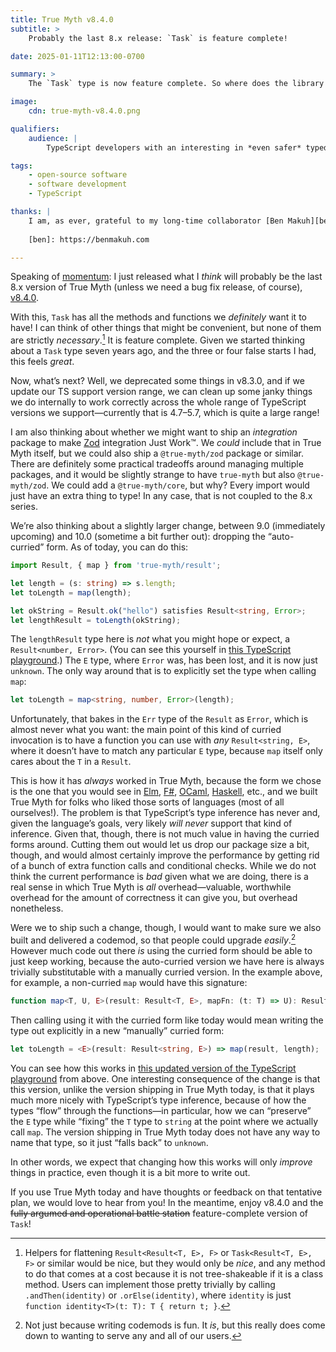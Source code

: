 ```yaml
---
title: True Myth v8.4.0
subtitle: >
    Probably the last 8.x release: `Task` is feature complete!

date: 2025-01-11T12:13:00-0700

summary: >
    The `Task` type is now feature complete. So where does the library go from here?

image:
    cdn: true-myth-v8.4.0.png

qualifiers:
    audience: |
        TypeScript developers with an interesting in *even safer* typed programming with a functional flair. Assumes a fair bit of types knowledge in the latter half.

tags:
    - open-source software
    - software development
    - TypeScript

thanks: |
    I am, as ever, grateful to my long-time collaborator [Ben Makuh][ben] for code reviews, discussions, and design input on this library.
    
    [ben]: https://benmakuh.com

---
```


Speaking of [momentum][momentum]: I just released what I *think* will probably be the last 8.x version of True Myth (unless we need a bug fix release, of course), [v8.4.0][8.4.0]. 

[momentum]: https://v5.chriskrycho.com/notes/momentum/
[8.4.0]: https://github.com/true-myth/true-myth/releases/tag/v8.4.0

With this, `Task` has all the methods and functions we *definitely* want it to have! I can think of other things that might be convenient, but none of them are strictly *necessary*.[^flatten] It is feature complete. Given we started thinking about a `Task` type seven years ago, and the three or four false starts I had, this feels *great*.

Now, what’s next? Well, we deprecated some things in v8.3.0, and if we update our TS support version range, we can clean up some janky things we do internally to work correctly across the whole range of TypeScript versions we support—currently that is 4.7–5.7, which is quite a large range!

I am also thinking about whether we might want to ship an *integration* package to make [Zod][zod] integration Just Work™. We *could* include that in True Myth itself, but we could also ship a `@true-myth/zod` package or similar. There are definitely some practical tradeoffs around managing multiple packages, and it would be slightly strange to have `true-myth` but also `@true-myth/zod`. We could add a `@true-myth/core`, but why? Every import would just have an extra thing to type! In any case, that is not coupled to the 8.x series.

[zod]: https://zod.dev

We’re also thinking about a slightly larger change, between 9.0 (immediately upcoming) and 10.0 (sometime a bit further out): dropping the “auto-curried” form. As of today, you can do this:

```ts
import Result, { map } from 'true-myth/result';

let length = (s: string) => s.length;
let toLength = map(length);

let okString = Result.ok("hello") satisfies Result<string, Error>;
let lengthResult = toLength(okString);
```

The `lengthResult` type here is *not* what you might hope or expect, a `Result<number, Error>`. (You can see this yourself in [this TypeScript playground][p1].) The `E` type, where `Error` was, has been lost, and it is now just `unknown`. The only way around that is to explicitly set the type when calling `map`:

[p1]: https://www.typescriptlang.org/play/?moduleResolution=99&target=10&jsx=0&module=199#code/JYWwDg9gTgLgBAJQKYGcCuAbGAaOBvOEAQzDgF84AzKCEOAchijSQFoQBPGACwHopUmGPQDcAKDEYk8KQDsA5jzgBeOAAoUALjgomwBQEoVAPh0A6OYu7ip8GBAAySBUtXEwayzwPjJ0uBAA1gDKegoqiIJYZkFqAETcSBgYEHFGKEQwwCiUwKiR6FgAPLpQ+vK4AKJQNFDGNv5e3MiF8Kr2Ti7cakGhZYbivLxwcAB6APxiQA

```ts
let toLength = map<string, number, Error>(length);
```

Unfortunately, that bakes in the `Err` type of the `Result` as `Error`, which is almost never what you want: the main point of this kind of curried invocation is to have a function you can use with *any* `Result<string, E>`, where it doesn’t have to match any particular `E` type, because `map` itself only cares about the `T` in a `Result`.

This is how it has *always* worked in True Myth, because the form we chose is the one that you would see in [Elm][e], [F#][fs], [OCaml][o], [Haskell][h], etc., and we built True Myth for folks who liked those sorts of languages (most of all ourselves!). The problem is that TypeScript’s type inference has never and, given the language’s goals, very likely *will never* support that kind of inference. Given that, though, there is not much value in having the curried forms around. Cutting them out would let us drop our package size a bit, though, and would almost certainly improve the performance by getting rid of a bunch of extra function calls and conditional checks. While we do not think the current performance is *bad* given what we are doing, there is a real sense in which True Myth is *all* overhead—valuable, worthwhile overhead for the amount of correctness it can give you, but overhead nonetheless.

[e]: https://elm-lang.org
[fs]: https://fsharp.org
[o]: https://ocaml.org
[h]: https://www.haskell.org

Were we to ship such a change, though, I would want to make sure we also built and delivered a codemod, so that people could upgrade *easily*.[^codemod] However much code out there *is* using the curried form should be able to just keep working, because the auto-curried version we have here is always trivially substitutable with a manually curried version. In the example above, for example, a non-curried `map` would have this signature:

```ts
function map<T, U, E>(result: Result<T, E>, mapFn: (t: T) => U): Result<U, E>;
```

Then calling using it with the curried form like today would mean writing the type out explicitly in a new “manually” curried form:

```ts
let toLength = <E>(result: Result<string, E>) => map(result, length);
```

You can see how this works in [this updated version of the TypeScript playground][p2] from above. One interesting consequence of the change is that this version, unlike the version shipping in True Myth today, is that it plays much more nicely with TypeScript’s type inference, because of how the types “flow” through the functions—in particular, how we can “preserve” the `E` type while “fixing” the `T` type to `string` at the point where we actually call `map`. The version shipping in True Myth today does not have any way to name that type, so it just “falls back” to `unknown`.

In other words, we expect that changing how this works will only *improve* things in practice, even though it is a bit more to write out.

[p2]: https://www.typescriptlang.org/play/?moduleResolution=99&target=10&jsx=0&module=199#code/JYWwDg9gTgLgBAJQKYGcCuAbeAzKERwDkMUaSAtCAJ4wAWA9FKpjIQNwBQH2aAdgMYxgEXnBABDMAB4AKgBo4AVQUBRAHwAKJuiwAuRMyyzVahRLAAxXvo0x9MgJRwAvGqUP9yHTCnK46uABvDjhQuCYYNChRbRYAOnMNcysHTgBfLgwkeCzeAHM6FzgNFH0UEmB8p1c4FDjcgtpOLPgYCAAZJHzC5zgpdS1DOwNvKXKoSryTardE2KwFBrpUzOy4CABrAGUK-KKveM2NACJaJAwMCGOnFHEhFGxgVBGWMd2p-yg8KDVmtaXaAcsEU2p1urQNJsdhMqpx6PRQgA9AD8HCAA

If you use True Myth today and have thoughts or feedback on that tentative plan, we would love to hear from you! In the meantime, enjoy v8.4.0 and the ~~fully argumed and operational battle station~~ feature-complete version of `Task`!



[^flatten]: Helpers for flattening `Result<Result<T, E>, F>` or `Task<Result<T, E>, F>` or similar would be nice, but they would only be *nice*, and any method to do that comes at a cost because it is not tree-shakeable if it is a class method. Users can implement those pretty trivially by calling `.andThen(identity)` or `.orElse(identity)`, where `identity` is just `function identity<T>(t: T): T { return t; }`.

[^codemod]: Not just because writing codemods is fun. It *is*, but this really does come down to wanting to serve any and all of our users.